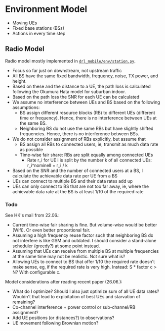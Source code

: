 # Environment Model

* Moving UEs
* Fixed base stations (BSs)
* Actions in every time step

## Radio Model

Radio model mostly implemented in [`drl_mobile/env/station.py`](https://github.com/CN-UPB/deep-rl-mobility-management/blob/master/drl_mobile/env/station.py).

* Focus so far just on downstream, not upstream traffic
* All BS have the same fixed bandwidth, frequency, noise, TX power, and height.
* Based on these and the distance to a UE, the path loss is calculated following the Okumura Hata model for suburban indoor.
* Based on the path loss the SNR for each UE can be calculated
* We assume no interference between UEs and BS based on the following assumptions:
    * BS assign different resource blocks (RB) to different UEs (different time or frequency).
    Hence, there is no interference between UEs at the same BS.
    * Neighboring BS do not use the same RBs but have slightly shifted frequencies.
    Hence, there is no interference between BSs.
* We do not consider assignment of RBs explicitly, but assume that
    * BS assign all RBs to connected users, ie, transmit as much data rate as possible
    * Time-wise fair share: RBs are split equally among connected UEs
        * Rate r_i for UE i is split by the number k of all connected UEs: r_i^nominell = r_i / k
* Based on the SNR and the number of connected users at a BS, I calculate the achievable data rate per UE from a BS
* UEs can connect to multiple BS and their data rates add up
* UEs can only connect to BS that are not too far away, ie, where the achievable data rate at the BS is at least 1/10 of the required rate    

### Todo

See HK's mail from 22.06.:

* Current time-wise fair sharing is fine. But volume-wise would be better (Wifi). Or even better proportional fair.
* Assuming a high frequency reuse factor such that neighboring BS do not interfere is like GSM and outdated. I should consider a stand-alone scheduler (greedy?) at some point instead.
* Assuming that UEs can receive from multiple BS at multiple frequencies at the same time may not be realistic. Not sure what is?
* Allowing UEs to connect to BS that offer 1/10 the required rate doesn't make sense, eg, if the required rate is very high. Instead: S * factor c > N? With configurable c.


Model considerations after reading recent paper (26.06.):

* What do I optimize? Should I also just optimize sum of all UE data rates? Wouldn't that lead to exploitation of best UEs and starvation of remaining?
* Co-channel interference + power control or sub-channel/RB assignment?
* Add UE positions (or distances?) to observations?
* UE movement following Brownian motion?
